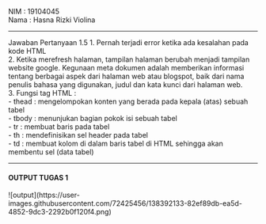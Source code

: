 
NIM  : 19104045<br>
Nama : Hasna Rizki Violina
<hr>
Jawaban Pertanyaan 1.5
1. Pernah terjadi error ketika ada kesalahan pada kode HTML<br>
2. Ketika merefresh halaman, tampilan halaman berubah menjadi tampilan website google. Kegunaan meta dokumen adalah memberikan informasi tentang berbagai aspek dari halaman web atau blogspot, baik dari nama penulis bahasa yang digunakan, judul dan kata kunci dari halaman web. <br>
3. Fungsi tag HTML : <br>
- thead : mengelompokan konten yang berada pada kepala (atas) sebuah tabel <br>
- tbody : menunjukan bagian pokok isi sebuah tabel <br>
- tr : membuat baris pada tabel <br>
- th : mendefinisikan sel header pada tabel <br>
- td : membuat kolom di dalam baris tabel di HTML sehingga akan membentu sel (data tabel) <br>
<hr>
<h4>OUTPUT TUGAS 1</h4>
![output](https://user-images.githubusercontent.com/72425456/138392133-82ef89db-ea5d-4852-9dc3-2292b0f120f4.png)
